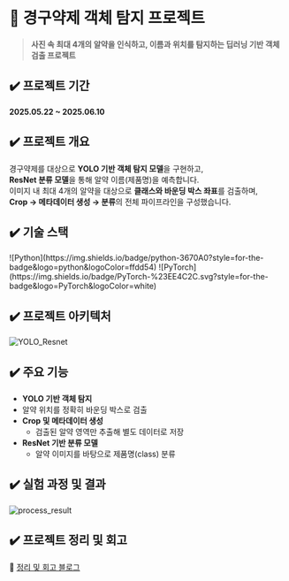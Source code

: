 # 💊 경구약제 객체 탐지 프로젝트  
> **사진 속 최대 4개의 알약을 인식하고, 이름과 위치를 탐지하는 딥러닝 기반 객체 검출 프로젝트**


## ✔️ 프로젝트 기간  
**2025.05.22 ~ 2025.06.10**


## ✔️ 프로젝트 개요  
경구약제를 대상으로 **YOLO 기반 객체 탐지 모델**을 구현하고,  
**ResNet 분류 모델**을 통해 알약 이름(제품명)을 예측합니다.  
이미지 내 최대 4개의 알약을 대상으로 **클래스와 바운딩 박스 좌표**를 검출하며,  
**Crop → 메타데이터 생성 → 분류**의 전체 파이프라인을 구성했습니다.


## ✔️ 기술 스택
<p>
![Python](https://img.shields.io/badge/python-3670A0?style=for-the-badge&logo=python&logoColor=ffdd54) ![PyTorch](https://img.shields.io/badge/PyTorch-%23EE4C2C.svg?style=for-the-badge&logo=PyTorch&logoColor=white) 
</p>


## ✔️ 프로젝트 아키텍처
![YOLO_Resnet](https://github.com/user-attachments/assets/68e9f9ae-bea5-4a57-a488-06a5910c2060)


## ✔️ 주요 기능  
-  **YOLO 기반 객체 탐지**  
  - 알약 위치를 정확히 바운딩 박스로 검출  
- **Crop 및 메타데이터 생성**  
  - 검출된 알약 영역만 추출해 별도 데이터로 저장  
- **ResNet 기반 분류 모델**  
  - 알약 이미지를 바탕으로 제품명(class) 분류  


## ✔️ 실험 과정 및 결과
![process_result](https://github.com/user-attachments/assets/924b6d25-4209-402b-9c19-0b3da1617b88)


## ✔️ 프로젝트 정리 및 회고
🔗 [정리 및 회고 블로그](https://j-linux-journal.tistory.com/category/%F0%9F%93%97%20%ED%86%A0%EC%9D%B4%20%ED%94%84%EB%A1%9C%EC%A0%9D%ED%8A%B8/%F0%9F%92%8A%20%EA%B2%BD%EA%B5%AC%EC%95%BD%EC%A0%9C%20%EC%9D%B4%EB%AF%B8%EC%A7%80%20%EA%B0%9D%EC%B2%B4%20%EA%B2%80%EC%B6%9C%20%ED%94%84%EB%A1%9C%EC%A0%9D%ED%8A%B8)

